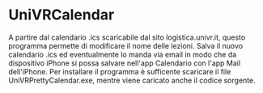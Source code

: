 # UniVRCalendar

A partire dal calendario .ics scaricabile dal sito logistica.univr.it, questo programma permette di modificare il nome delle lezioni. Salva il nuovo calendario .ics ed eventualmente lo manda via email in modo che da dispositivo iPhone si possa salvare nell'app Calendario con l'app Mail dell'iPhone.
Per installare il programma è sufficente scaricare il file UniVRPrettyCalendar.exe, mentre viene caricato anche il codice sorgente.
